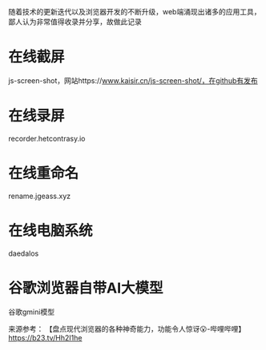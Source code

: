随着技术的更新迭代以及浏览器开发的不断升级，web端涌现出诸多的应用工具，鄙人认为非常值得收录并分享，故做此记录
# 在线截屏
js-screen-shot，网站https://www.kaisir.cn/js-screen-shot/，在github有发布
# 在线录屏
recorder.hetcontrasy.io
# 在线重命名
rename.jgeass.xyz
# 在线电脑系统
daedalos
# 谷歌浏览器自带AI大模型
谷歌gmini模型

来源参考：
【盘点现代浏览器的各种神奇能力，功能令人惊讶😮-哔哩哔哩】 https://b23.tv/Hh2I1he